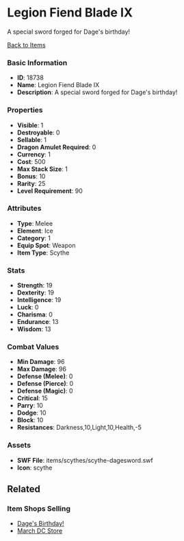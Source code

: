 # Legion Fiend Blade IX

A special sword forged for Dage's birthday!

[Back to Items](../items.md)

### Basic Information

- **ID**: 18738
- **Name**: Legion Fiend Blade IX
- **Description**: A special sword forged for Dage&#039;s birthday!

### Properties

- **Visible**: 1
- **Destroyable**: 0
- **Sellable**: 1
- **Dragon Amulet Required**: 0
- **Currency**: 1
- **Cost**: 500
- **Max Stack Size**: 1
- **Bonus**: 10
- **Rarity**: 25
- **Level Requirement**: 90

### Attributes

- **Type**: Melee
- **Element**: Ice
- **Category**: 1
- **Equip Spot**: Weapon
- **Item Type**: Scythe

### Stats

- **Strength**: 19
- **Dexterity**: 19
- **Intelligence**: 19
- **Luck**: 0
- **Charisma**: 0
- **Endurance**: 13
- **Wisdom**: 13

### Combat Values

- **Min Damage**: 96
- **Max Damage**: 96
- **Defense (Melee)**: 0
- **Defense (Pierce)**: 0
- **Defense (Magic)**: 0
- **Critical**: 15
- **Parry**: 10
- **Dodge**: 10
- **Block**: 10
- **Resistances**: Darkness,10,Light,10,Health,-5

### Assets

- **SWF File**: items/scythes/scythe-dagesword.swf
- **Icon**: scythe

## Related

### Item Shops Selling

- [Dage's Birthday!](../item-shops/623-dage-s-birthday.md)
- [March DC Store](../item-shops/701-march-dc-store.md)

